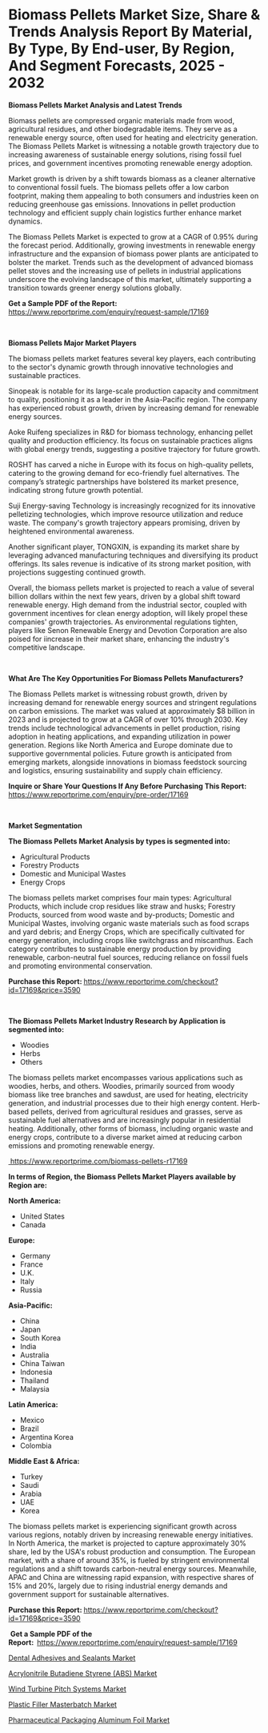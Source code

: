 <p><h1>Biomass Pellets Market Size, Share & Trends Analysis Report By Material, By Type, By End-user, By Region, And Segment Forecasts, 2025 - 2032</h1></p><p><strong>Biomass Pellets Market Analysis and Latest Trends</strong></p>
<p><p>Biomass pellets are compressed organic materials made from wood, agricultural residues, and other biodegradable items. They serve as a renewable energy source, often used for heating and electricity generation. The Biomass Pellets Market is witnessing a notable growth trajectory due to increasing awareness of sustainable energy solutions, rising fossil fuel prices, and government incentives promoting renewable energy adoption.</p><p>Market growth is driven by a shift towards biomass as a cleaner alternative to conventional fossil fuels. The biomass pellets offer a low carbon footprint, making them appealing to both consumers and industries keen on reducing greenhouse gas emissions. Innovations in pellet production technology and efficient supply chain logistics further enhance market dynamics.</p><p>The Biomass Pellets Market is expected to grow at a CAGR of 0.95% during the forecast period. Additionally, growing investments in renewable energy infrastructure and the expansion of biomass power plants are anticipated to bolster the market. Trends such as the development of advanced biomass pellet stoves and the increasing use of pellets in industrial applications underscore the evolving landscape of this market, ultimately supporting a transition towards greener energy solutions globally.</p></p>
<p><strong>Get a Sample PDF of the Report:&nbsp;</strong> <a href="https://www.reportprime.com/enquiry/request-sample/17169?utm_campaign=1842&utm_medium=2&utm_source=Github&utm_content=ia&utm_term=18032025&utm_id=biomass-pellets">https://www.reportprime.com/enquiry/request-sample/17169</a></p>
<p>&nbsp;</p>
<p><strong>Biomass Pellets Major Market Players</strong></p>
<p><p>The biomass pellets market features several key players, each contributing to the sector's dynamic growth through innovative technologies and sustainable practices. </p><p>Sinopeak is notable for its large-scale production capacity and commitment to quality, positioning it as a leader in the Asia-Pacific region. The company has experienced robust growth, driven by increasing demand for renewable energy sources. </p><p>Aoke Ruifeng specializes in R&D for biomass technology, enhancing pellet quality and production efficiency. Its focus on sustainable practices aligns with global energy trends, suggesting a positive trajectory for future growth.</p><p>ROSHT has carved a niche in Europe with its focus on high-quality pellets, catering to the growing demand for eco-friendly fuel alternatives. The company’s strategic partnerships have bolstered its market presence, indicating strong future growth potential.</p><p>Suji Energy-saving Technology is increasingly recognized for its innovative pelletizing technologies, which improve resource utilization and reduce waste. The company's growth trajectory appears promising, driven by heightened environmental awareness.</p><p>Another significant player, TONGXIN, is expanding its market share by leveraging advanced manufacturing techniques and diversifying its product offerings. Its sales revenue is indicative of its strong market position, with projections suggesting continued growth.</p><p>Overall, the biomass pellets market is projected to reach a value of several billion dollars within the next few years, driven by a global shift toward renewable energy. High demand from the industrial sector, coupled with government incentives for clean energy adoption, will likely propel these companies' growth trajectories. As environmental regulations tighten, players like Senon Renewable Energy and Devotion Corporation are also poised for iincrease in their market share, enhancing the industry's competitive landscape.</p></p>
<p>&nbsp;</p>
<p><strong>What Are The Key Opportunities For Biomass Pellets Manufacturers?</strong></p>
<p><p>The Biomass Pellets market is witnessing robust growth, driven by increasing demand for renewable energy sources and stringent regulations on carbon emissions. The market was valued at approximately $8 billion in 2023 and is projected to grow at a CAGR of over 10% through 2030. Key trends include technological advancements in pellet production, rising adoption in heating applications, and expanding utilization in power generation. Regions like North America and Europe dominate due to supportive governmental policies. Future growth is anticipated from emerging markets, alongside innovations in biomass feedstock sourcing and logistics, ensuring sustainability and supply chain efficiency.</p></p>
<p><strong>Inquire or Share Your Questions If Any Before Purchasing This Report:</strong> <a href="https://www.reportprime.com/enquiry/pre-order/17169?utm_campaign=1842&utm_medium=2&utm_source=Github&utm_content=ia&utm_term=18032025&utm_id=biomass-pellets">https://www.reportprime.com/enquiry/pre-order/17169</a></p>
<p>&nbsp;</p>
<p><strong>Market Segmentation</strong></p>
<p><strong>The Biomass Pellets Market Analysis by types is segmented into:</strong></p>
<p><ul><li>Agricultural Products</li><li>Forestry Products</li><li>Domestic and Municipal Wastes</li><li>Energy Crops</li></ul></p>
<p><p>The biomass pellets market comprises four main types: Agricultural Products, which include crop residues like straw and husks; Forestry Products, sourced from wood waste and by-products; Domestic and Municipal Wastes, involving organic waste materials such as food scraps and yard debris; and Energy Crops, which are specifically cultivated for energy generation, including crops like switchgrass and miscanthus. Each category contributes to sustainable energy production by providing renewable, carbon-neutral fuel sources, reducing reliance on fossil fuels and promoting environmental conservation.</p></p>
<p><strong>Purchase this Report:&nbsp;</strong><a href="https://www.reportprime.com/checkout?id=17169&price=3590&utm_campaign=1842&utm_medium=2&utm_source=Github&utm_content=ia&utm_term=18032025&utm_id=biomass-pellets">https://www.reportprime.com/checkout?id=17169&price=3590</a></p>
<p>&nbsp;</p>
<p><strong>The Biomass Pellets Market Industry Research by Application is segmented into:</strong></p>
<p><ul><li>Woodies</li><li>Herbs</li><li>Others</li></ul></p>
<p><p>The biomass pellets market encompasses various applications such as woodies, herbs, and others. Woodies, primarily sourced from woody biomass like tree branches and sawdust, are used for heating, electricity generation, and industrial processes due to their high energy content. Herb-based pellets, derived from agricultural residues and grasses, serve as sustainable fuel alternatives and are increasingly popular in residential heating. Additionally, other forms of biomass, including organic waste and energy crops, contribute to a diverse market aimed at reducing carbon emissions and promoting renewable energy.</p></p>
<p><a href="https://www.reportprime.com/biomass-pellets-r17169?utm_campaign=1842&utm_medium=2&utm_source=Github&utm_content=ia&utm_term=18032025&utm_id=biomass-pellets">&nbsp;https://www.reportprime.com/biomass-pellets-r17169</a></p>
<p><strong>In terms of Region, the Biomass Pellets Market Players available by Region are:</strong></p>
<p>
    <p> <strong> North America: </strong>
        <ul>
            <li>United States</li>
            <li>Canada</li>
        </ul>
        </p> 
    <p> <strong> Europe: </strong>
        <ul>
            <li>Germany</li>
            <li>France</li>
            <li>U.K.</li>
            <li>Italy</li>
            <li>Russia</li>
        </ul>
        </p> 
    <p> <strong> Asia-Pacific: </strong>
        <ul>
            <li>China</li>
            <li>Japan</li>
            <li>South Korea</li>
            <li>India</li>
            <li>Australia</li>
            <li>China Taiwan</li>
            <li>Indonesia</li>
            <li>Thailand</li>
            <li>Malaysia</li>
        </ul>
        </p> 
    <p> <strong> Latin America: </strong>
        <ul>
            <li>Mexico</li>
            <li>Brazil</li>
            <li>Argentina Korea</li>
            <li>Colombia</li>
        </ul>
        </p> 
    <p> <strong> Middle East & Africa: </strong>
        <ul>
            <li>Turkey</li>
            <li>Saudi</li>
            <li>Arabia</li>
            <li>UAE</li>
            <li>Korea</li>
        </ul>
    </p>
    </p>
<p><p>The biomass pellets market is experiencing significant growth across various regions, notably driven by increasing renewable energy initiatives. In North America, the market is projected to capture approximately 30% share, led by the USA's robust production and consumption. The European market, with a share of around 35%, is fueled by stringent environmental regulations and a shift towards carbon-neutral energy sources. Meanwhile, APAC and China are witnessing rapid expansion, with respective shares of 15% and 20%, largely due to rising industrial energy demands and government support for sustainable alternatives.</p></p>
<p><strong>Purchase this Report: </strong><a href="https://www.reportprime.com/checkout?id=17169&price=3590&utm_campaign=1842&utm_medium=2&utm_source=Github&utm_content=ia&utm_term=18032025&utm_id=biomass-pellets">https://www.reportprime.com/checkout?id=17169&price=3590</a></p>
<p>&nbsp;<strong>Get a Sample PDF of the Report:&nbsp;&nbsp;</strong><a href="https://www.reportprime.com/enquiry/request-sample/17169?utm_campaign=1842&utm_medium=2&utm_source=Github&utm_content=ia&utm_term=18032025&utm_id=biomass-pellets">https://www.reportprime.com/enquiry/request-sample/17169</a></p>
<p><strong></strong></p>
<p><p><a href="https://github.com/sternymkere4/Market-Research-Report-List-1/blob/main/dental-adhesives-and-sealants-market.md?utm_campaign=1842&utm_medium=2&utm_source=Github&utm_content=ia&utm_term=18032025&utm_id=biomass-pellets">Dental Adhesives and Sealants Market</a></p><p><a href="https://github.com/shimweummul/Market-Research-Report-List-1/blob/main/acrylonitrile-butadiene-styrene-abs-market.md?utm_campaign=1842&utm_medium=2&utm_source=Github&utm_content=ia&utm_term=18032025&utm_id=biomass-pellets">Acrylonitrile Butadiene Styrene (ABS) Market</a></p><p><a href="https://github.com/snaikraso/Market-Research-Report-List-1/blob/main/wind-turbine-pitch-systems-market.md?utm_campaign=1842&utm_medium=2&utm_source=Github&utm_content=ia&utm_term=18032025&utm_id=biomass-pellets">Wind Turbine Pitch Systems Market</a></p><p><a href="https://github.com/bauldlimle6h/Market-Research-Report-List-1/blob/main/plastic-filler-masterbatch-market.md?utm_campaign=1842&utm_medium=2&utm_source=Github&utm_content=ia&utm_term=18032025&utm_id=biomass-pellets">Plastic Filler Masterbatch Market</a></p><p><a href="https://github.com/kadutjoelly83/Market-Research-Report-List-1/blob/main/pharmaceutical-packaging-aluminum-foil-market.md?utm_campaign=1842&utm_medium=2&utm_source=Github&utm_content=ia&utm_term=18032025&utm_id=biomass-pellets">Pharmaceutical Packaging Aluminum Foil Market</a></p></p>